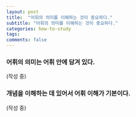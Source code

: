 ```yaml
---
layout: post
title:  "어휘의 의미를 이해하는 것이 중요하다."
subtitle: "어휘의 의미를 이해하는 것이 중요하다."
categories: how-to-study
tags: 
comments: false
---
```

### 어휘의 의미는 어휘 안에 담겨 있다.
(작성 중)

### 개념을 이해하는 데 있어서 어휘 이해가 기본이다. 
(작성 중)
